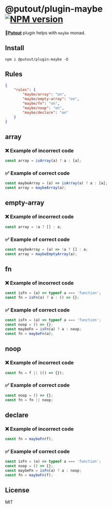 # @putout/plugin-maybe [![NPM version][NPMIMGURL]][NPMURL]

[NPMIMGURL]: https://img.shields.io/npm/v/@putout/plugin-maybe.svg?style=flat&longCache=true
[NPMURL]: https://npmjs.org/package/@putout/plugin-maybe"npm"

🐊[**Putout**](https://github.com/coderaiser/putout) plugin helps with `maybe` monad.

## Install

```
npm i @putout/plugin-maybe -D
```

## Rules

```json
{
    "rules": {
        "maybe/array": "on",
        "maybe/empty-array": "on",
        "maybe/fn": "on",
        "maybe/noop": "on",
        "maybe/declare": "on"
    }
}
```

## array

### ❌ Example of incorrect code

```js
const array = isArray(a) ? a : [a];
```

### ✅ Example of correct code

```js
const maybeArray = (a) => isArray(a) ? a : [a];
const array = maybeArray(a);
```

## empty-array

### ❌ Example of incorrect code

```js
const array = !a ? [] : a;
```

### ✅ Example of correct code

```js
const maybeArray = (a) => !a ? [] : a;
const array = maybeEmptyArray(a);
```

## fn

### ❌ Example of incorrect code

```js
const isFn = (a) => typeof a === 'function';
const fn = isFn(a) ? a : () => {};
```

### ✅ Example of correct code

```js
const isFn = (a) => typeof a === 'function';
const noop = () => {};
const maybeFn = isFn(a) ? a : noop;
const fn = maybeFn(a);
```

## noop

### ❌ Example of incorrect code

```js
const fn = f || (() => {});
```

### ✅ Example of correct code

```js
const noop = () => {};
const fn = fn || noop;
```

## declare

### ❌ Example of incorrect code

```js
const fn = maybeFn(f);
```

### ✅ Example of correct code

```js
const isFn = (a) => typeof a === 'function';
const noop = () => {};
const maybeFn = isFn(a) ? a : noop;
const fn = maybeFn(f);
```

## License

MIT
